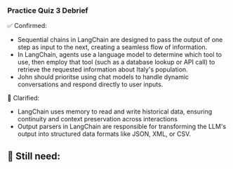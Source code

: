 ### Practice Quiz 3 Debrief

✅ Confirmed:
- Sequential chains in LangChain are designed to pass the output of one step as input to the next, creating a seamless flow of information.
- In LangChain, agents use a language model to determine which tool to use, then employ that tool (such as a database lookup or API call) to retrieve the requested information about Italy's population.
- John should prioritse using chat models to handle dynamic conversations and respond directly to user inputs.

🧠 Clarified:
- LangChain uses memory to read and write historical data, ensuring continuity and context preservation across interactions
- Output parsers in LangChain are responsible for transforming the LLM's output into structured data formats like JSON, XML, or CSV.

🔄 Still need:
- 
